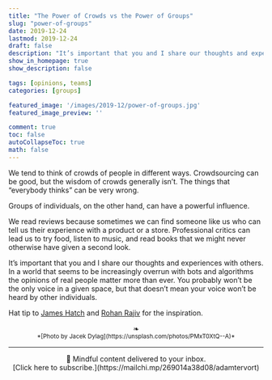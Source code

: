```yaml
---
title: "The Power of Crowds vs the Power of Groups"
slug: "power-of-groups"
date: 2019-12-24
lastmod: 2019-12-24
draft: false
description: "It’s important that you and I share our thoughts and experiences with others. In a world that seems to be increasingly overrun with bots and algorithms the opinions of real people matter more than ever."
show_in_homepage: true
show_description: false

tags: [opinions, teams]
categories: [groups]

featured_image: '/images/2019-12/power-of-groups.jpg'
featured_image_preview: ''

comment: true
toc: false
autoCollapseToc: true
math: false
---
```


We tend to think of crowds of people in different ways. Crowdsourcing can be good, but the wisdom of crowds generally isn’t. The things that “everybody thinks” can be very wrong.

Groups of individuals, on the other hand, can have a powerful influence. 
<!--more-->

We read reviews because sometimes we can find someone like us who can tell us their experience with a product or a store. Professional critics can lead us to try food, listen to music, and read books that we might never otherwise have given a second look. 

It’s important that you and I share our thoughts and experiences with others. In a world that seems to be increasingly overrun with bots and algorithms the opinions of real people matter more than ever. You probably won’t be the only voice in a given space, but that doesn’t mean your voice won’t be heard by other individuals. 

Hat tip to [James Hatch](https://gen.medium.com/my-semester-with-the-snowflakes-888285f0e662?) and [Rohan Rajiv](https://alearningaday.blog/2019/12/23/yelp-and-tripadvisor/) for the inspiration.



<center>❧</center>
<center><small> *[Photo by Jacek Dylag](https://unsplash.com/photos/PMxT0XtQ--A)* </small>

---
<center>
📨 Mindful content delivered to your inbox. <br>[Click here to subscribe.](https://mailchi.mp/269014a38d08/adamtervort)</center>